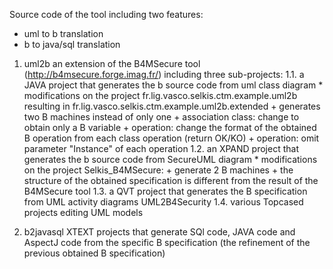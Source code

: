 Source code of the tool including two features:
- uml to b translation
- b to java/sql translation

1. uml2b
	an extension of the B4MSecure tool (http://b4msecure.forge.imag.fr/) including three sub-projects:
	1.1. a JAVA project that generates the b source code from uml class diagram
		* modifications on the project fr.lig.vasco.selkis.ctm.example.uml2b resulting in fr.lig.vasco.selkis.ctm.example.uml2b.extended
			+ generates two B machines instead of only one
			+ association class: change to obtain only a B variable 
			+ operation: change the format of the obtained B operation from each class operation (return OK/KO)
			+ operation: omit parameter "Instance" of each operation
	1.2. an XPAND project that generates the b source code from SecureUML diagram
		* modifications on the project Selkis_B4MSecure:
			+ generate 2 B machines
			+ the structure of the obtained specification is different from the result of the B4MSecure tool
	1.3. a QVT project that generates the B specification from UML activity diagrams UML2B4Security
	1.4. various Topcased projects editing UML models


2. b2javasql
	XTEXT projects that generate SQl code, JAVA code and AspectJ code from the specific B specification 
	(the refinement of the previous obtained B specification)